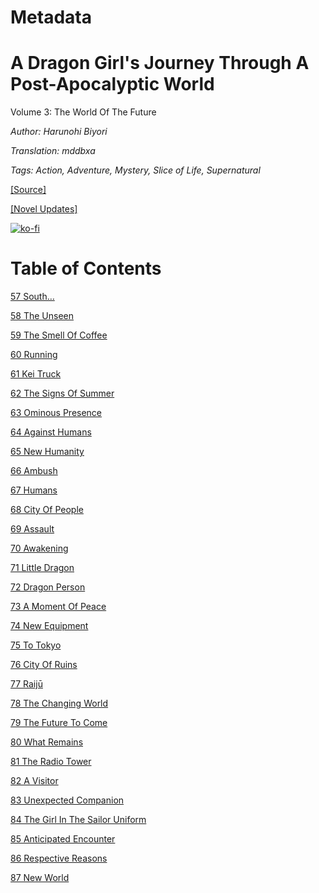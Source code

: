 # Metadata

# A Dragon Girl's Journey Through A Post-Apocalyptic World
  
Volume 3: The World Of The Future

_Author:_ _Harunohi Biyori_

_Translation: mddbxa_

_Tags: Action, Adventure, Mystery, Slice of Life, Supernatural_

[\[Source\]](https://ncode.syosetu.com/n4711in/)

[\[Novel Updates\]](https://www.novelupdates.com/series/a-dragon-girls-journey-through-a-post-apocalyptic-world/)


[![ko-fi](https://ko-fi.com/img/githubbutton_sm.svg)](https://ko-fi.com/I2I117SQUE)



# Table of Contents

[57 South…](./chapters/section_0001.md)

[58 The Unseen](./chapters/section_0002.md)

[59 The Smell Of Coffee](./chapters/section_0003.md)

[60 Running](./chapters/section_0004.md)

[61 Kei Truck](./chapters/section_0005.md)

[62 The Signs Of Summer](./chapters/section_0006.md)

[63 Ominous Presence](./chapters/section_0007.md)

[64 Against Humans](./chapters/section_0008.md)

[65 New Humanity](./chapters/section_0009.md)

[66 Ambush](./chapters/section_0010.md)

[67 Humans](./chapters/section_0011.md)

[68 City Of People](./chapters/section_0012.md)

[69 Assault](./chapters/section_0013.md)

[70 Awakening](./chapters/section_0014.md)

[71 Little Dragon](./chapters/section_0015.md)

[72 Dragon Person](./chapters/section_0016.md)

[73 A Moment Of Peace](./chapters/section_0017.md)

[74 New Equipment](./chapters/section_0018.md)

[75 To Tokyo](./chapters/section_0019.md)

[76 City Of Ruins](./chapters/section_0020.md)

[77 Raijū](./chapters/section_0021.md)

[78 The Changing World](./chapters/section_0022.md)

[79 The Future To Come](./chapters/section_0023.md)

[80 What Remains](./chapters/section_0024.md)

[81 The Radio Tower](./chapters/section_0025.md)

[82 A Visitor](./chapters/section_0026.md)

[83 Unexpected Companion](./chapters/section_0027.md)

[84 The Girl In The Sailor Uniform](./chapters/section_0028.md)

[85 Anticipated Encounter](./chapters/section_0029.md)

[86 Respective Reasons](./chapters/section_0030.md)

[87 New World](./chapters/section_0031.md)

